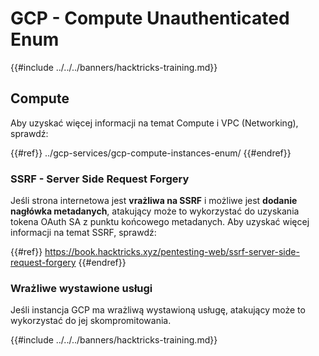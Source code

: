 # GCP - Compute Unauthenticated Enum

{{#include ../../../banners/hacktricks-training.md}}

## Compute

Aby uzyskać więcej informacji na temat Compute i VPC (Networking), sprawdź:

{{#ref}}
../gcp-services/gcp-compute-instances-enum/
{{#endref}}

### SSRF - Server Side Request Forgery

Jeśli strona internetowa jest **vrażliwa na SSRF** i możliwe jest **dodanie nagłówka metadanych**, atakujący może to wykorzystać do uzyskania tokena OAuth SA z punktu końcowego metadanych. Aby uzyskać więcej informacji na temat SSRF, sprawdź:

{{#ref}}
https://book.hacktricks.xyz/pentesting-web/ssrf-server-side-request-forgery
{{#endref}}

### Wrażliwe wystawione usługi

Jeśli instancja GCP ma wrażliwą wystawioną usługę, atakujący może to wykorzystać do jej skompromitowania.

{{#include ../../../banners/hacktricks-training.md}}
